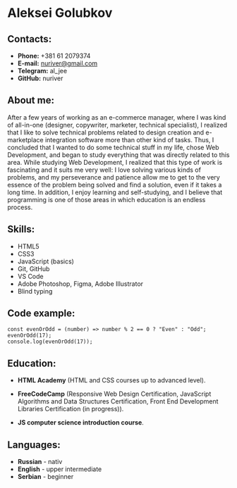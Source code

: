 # Aleksei Golubkov 

## Contacts: ##
* **Phone:** +381 61 2079374
* **E-mail:** nuriver@gmail.com
* **Telegram:** al_jee
* **GitHub:** nuriver

## About me:
After a few years of working as an e-commerce manager, where I was kind of all-in-one (designer, copywriter, marketer, technical specialist), I realized that I like to solve technical problems related to design creation and e-marketplace integration software more than other kind of tasks. Thus, I concluded that I wanted to do some technical stuff in my life, chose Web Development, and began to study everything that was directly related to this area. While studying Web Development, I realized that this type of work is fascinating and it suits me very well: I love solving various kinds of problems, and my perseverance and patience allow me to get to the very essence of the problem being solved and find a solution, even if it takes a long time. In addition, I enjoy learning and self-studying, and I believe that programming is one of those areas in which education is an endless process. 


## Skills:
* HTML5
* CSS3
* JavaScript (basics)
* Git, GitHub
* VS Code
* Adobe Photoshop, Figma, Adobe Illustrator
* Blind typing

## Code example:
``````
const evenOrOdd = (number) => number % 2 == 0 ? "Even" : "Odd";
evenOrOdd(17);
console.log(evenOrOdd(17));
``````
## Education:
* **HTML Academy** (HTML and CSS courses up to advanced level).

* **FreeCodeCamp** (Responsive Web Design Certification, JavaScript Algorithms and Data Structures Certification, Front End Development Libraries Certification (in progress)).

* **JS computer science introduction course**.

## Languages:
* **Russian** - nativ
* **English** - upper intermediate
* **Serbian** - beginner
